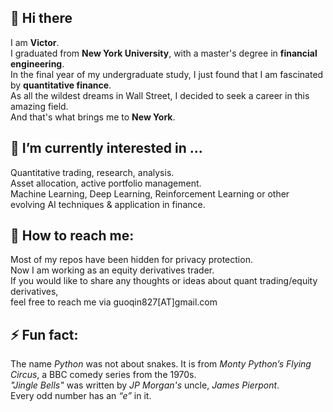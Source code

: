 ## 👋 Hi there 

I am __Victor__.   
I graduated from __New York University__, with a master's degree in __financial engineering__.  
In the final year of my undergraduate study, I just found that I am fascinated by __quantitative finance__.  
As all the wildest dreams in Wall Street, I decided to seek a career in this amazing field.  
And that's what brings me to __New York__.  
  
  
## 🔭 I’m currently interested in ...
Quantitative trading, research, analysis.  
Asset allocation, active portfolio management.  
Machine Learning, Deep Learning, Reinforcement Learning or other evolving AI techniques & application in finance.


## 💬 How to reach me:
  Most of my repos have been hidden for privacy protection.  
  Now I am working as an equity derivatives trader.  
  If you would like to share any thoughts or ideas about quant trading/equity derivatives,  
  feel free to reach me via guoqin827[AT]gmail.com  
  
  
## ⚡ Fun fact: 
The name _Python_ was not about snakes. It is from _Monty Python’s Flying Circus_, a BBC comedy series from the 1970s.  
_"Jingle Bells"_ was written by _JP Morgan's_ uncle, _James Pierpont_.  
Every odd number has an _“e”_ in it.  
